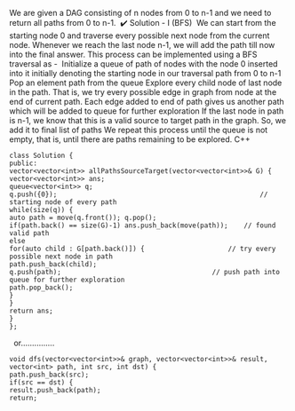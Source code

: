 We are given a DAG consisting of n nodes from 0 to n-1 and we need to return all paths from 0 to n-1.
​
✔️ Solution - I (BFS)
​
We can start from the starting node 0 and traverse every possible next node from the current node. Whenever we reach the last node n-1, we will add the path till now into the final answer. This process can be implemented using a BFS traversal as -
​
Initialize a queue of path of nodes with the node 0 inserted into it initially denoting the starting node in our traversal path from 0 to n-1
Pop an element path from the queue
Explore every child node of last node in the path. That is, we try every possible edge in graph from node at the end of current path. Each edge added to end of path gives us another path which will be added to queue for further exploration
If the last node in path is n-1, we know that this is a valid source to target path in the graph. So, we add it to final list of paths
We repeat this process until the queue is not empty, that is, until there are paths remaining to be explored.
C++
​
```
class Solution {
public:
vector<vector<int>> allPathsSourceTarget(vector<vector<int>>& G) {
vector<vector<int>> ans;
queue<vector<int>> q;
q.push({0});                                                   // starting node of every path
while(size(q)) {
auto path = move(q.front()); q.pop();
if(path.back() == size(G)-1) ans.push_back(move(path));    // found valid path
else
for(auto child : G[path.back()]) {                     // try every possible next node in path
path.push_back(child);
q.push(path);                                      // push path into queue for further exploration
path.pop_back();
}
}
return ans;
}
};
```
​
​
or...............
​
```
void dfs(vector<vector<int>>& graph, vector<vector<int>>& result, vector<int> path, int src, int dst) {
path.push_back(src);
if(src == dst) {
result.push_back(path);
return;